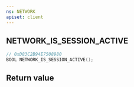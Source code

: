 ```yaml
---
ns: NETWORK
apiset: client
---
```

## NETWORK_IS_SESSION_ACTIVE

```c
// 0xD83C2B94E7508980
BOOL NETWORK_IS_SESSION_ACTIVE();
```



## Return value


